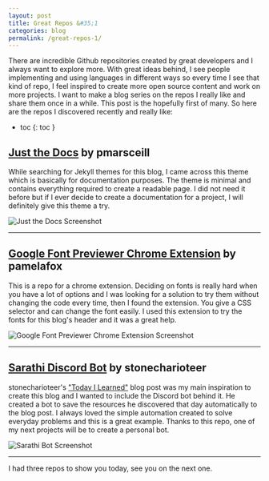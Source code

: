 ```yaml
---
layout: post
title: Great Repos &#35;1
categories: blog
permalink: /great-repos-1/
---
```

There are incredible Github repositories created by great developers and I always want to explore more. With great ideas behind, I see people implementing and using languages in different ways so every time I see that kind of repo, I feel inspired to create more open source content and work on more projects.
I want to make a blog series on the repos I really like and share them once in a while. This post is the hopefully first of many. So here are the repos I discovered recently and really like:

- toc
{: toc }

## <a href="https://github.com/pmarsceill/just-the-docs" target="_blank">Just the Docs</a> by pmarsceill

While searching for Jekyll themes for this blog, I came across this theme which is basically for documentation purposes. The theme is minimal and contains everything required to create a readable page. I did not need it before but if I ever decide to create a documentation for a project, I will definitely give this theme a try.

![Just the Docs Screenshot](https://user-images.githubusercontent.com/896475/47384541-89053c80-d6d5-11e8-98dc-dba16e192de9.gif "Just the Docs Screenshot")

-----

## <a href="https://github.com/pamelafox/font-previewer-extension" target="_blank">Google Font Previewer Chrome Extension</a> by pamelafox

This is a repo for a chrome extension. Deciding on fonts is really hard when you have a lot of options and I was looking for a solution to try them without changing the code every time, then I found the extension. You give a CSS selector and can change the font easily. I used this extension to try the fonts for this blog's header and it was a great help.

![Google Font Previewer Chrome Extension Screenshot](https://lh3.googleusercontent.com/qESChHZv9QRF-FCRi_VBABEm0_ufbmSY5WL5uvfwJ6KVcL_zYWBKD0z3ObRAGKDo_FQQDjy_ERG90fDH1ZkZcEo5=w640-h400-e365-rj-sc0x00ffffff "Google Font Previewer Chrome Extension Screenshot")

-----

## <a href="https://github.com/stonecharioteer/sarathi" target="_blank">Sarathi Discord Bot</a> by stonecharioteer

stonecharioteer's <a href="https://stonecharioteer.com/til.html" target="_blank">"Today I Learned"</a> blog post was my main inspiration to create this blog and I wanted to include the Discord bot behind it. He created a bot to save the resources he discovered that day automatically to the blog post. I always loved the simple automation created to solve everyday problems and this is a great example. Thanks to this repo, one of my next projects will be to create a personal bot.

![Sarathi Bot Screenshot](https://stonecharioteer.com/assets/images/posts/sarathi/help.jpeg "Sarathi Bot Screenshot")

-----

I had three repos to show you today, see you on the next one.